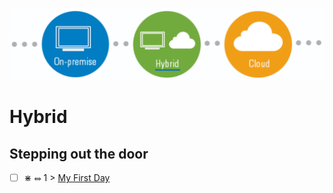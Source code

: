 <p align="center">
  <img src="Hybrid.png">
</p>

# Hybrid



## Stepping out the door

- [ ] &#x22C7; &#x2948; 1 > [My First Day](Journey/001/Readme.md)
